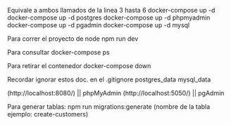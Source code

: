 Equivale a ambos llamados de la linea 3 hasta 6
docker-compose up -d
docker-compose up -d postgres
docker-compose up -d phpmyadmin
docker-compose up -d pgadmin
docker-compose up -d mysql

Para correr el proyecto de node
npm run dev

Para consultar
docker-compose ps

Para retirar el contenedor
docker-compose down

Recordar ignorar estos doc. en el .gitignore
postgres_data
mysql_data

(http://localhost:8080/) || phpMyAdmin
(http://localhost:5050/) || pgAdmin

Para generar tablas:
npm run migrations:generate (nombre de la tabla ejemplo: create-customers)
